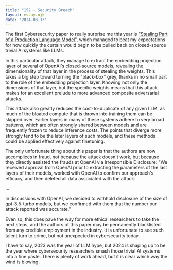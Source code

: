 ```yaml
---
title: "152 - Security Breach"
layout: essay.njk
date: "2024-03-13"
---
```


The first Cybersecurity paper to really surprise me this year is ["Stealing Part of a Production Language Model"](https://arxiv.org/abs/2403.06634), which managed to beat my expectations for how quickly the curtain would begin to be pulled back on closed-source trivial AI systems like LLMs.

In this particular attack, they manage to extract the embedding projection layer of several of OpenAI's closed-source models, revealing the dimensionality of that layer in the process of stealing the weights. This takes a big step toward turning the "black-box" grey, thanks in no small part to the role of the embedding projection layer. Knowing not only the dimensions of that layer, but the specific weights means that this attack makes for an excellent prelude to more advanced composite adversarial attacks.

This attack also greatly reduces the cost-to-duplicate of any given LLM, as much of the bloated compute that is thrown into training them can be skipped over. Earlier layers in many of these systems adhere to very broad patterns, which are often strongly shared between models and are frequently frozen to reduce inference costs. The points that diverge more strongly tend to be the later layers of such models, and these methods could be applied effectively against finetuning.

The only unfortunate thing about this paper is that the authors are now accomplices in fraud, not because the attack doesn't work, but because they directly assisted the frauds at OpenAI via Irresponsible Disclosure: "We received approval from OpenAI prior to extracting the parameters of the last layers of their models, worked with OpenAI to confirm our approach's efficacy, and then deleted all data associated with the attack.

...

In discussions with OpenAI, we decided to withhold disclosure of the size of gpt-3.5-turbo models, but we confirmed with them that the number our attack reported was accurate."

Even so, this does pave the way for more ethical researchers to take the next steps, and the authors of this paper may be permanently blacklisted from any credible employment in the industry. It is unfortunate to see such talent turn to crime, but not unexpected in cybersecurity today.

I have to say, 2023 was the year of LLM hype, but 2024 is shaping up to be the year where cybersecurity researchers smash those trivial AI systems into a fine paste. There is plenty of work ahead, but it is clear which way the wind is blowing.
